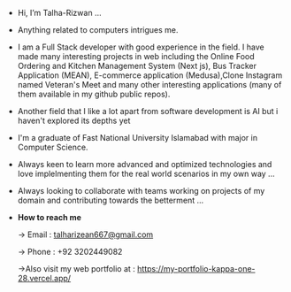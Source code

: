 - Hi, I’m Talha-Rizwan ...

- Anything related to computers intrigues me.

- I am a Full Stack developer with good experience in the field. I have made many interesting projects in web including the Online Food Ordering and Kitchen Management System (Next js), Bus Tracker Application (MEAN), E-commerce application (Medusa),Clone Instagram named Veteran's Meet and many other interesting applications (many of them available in my github public repos).

- Another field that I like a lot apart from software development is AI but i haven't explored its depths yet 
 
- I'm a graduate of Fast National University Islamabad with major in Computer Science.
- Always keen to learn more advanced and optimized technologies and love implelmenting them for the real world scenarios in my own way ...
- Always looking to collaborate with teams working on projects of my domain and contributing towards the betterment ...

- **How to reach me**

  -> Email : talharizean667@gmail.com
  
  -> Phone  : +92 3202449082
  
  ->Also visit my web portfolio at : https://my-portfolio-kappa-one-28.vercel.app/


